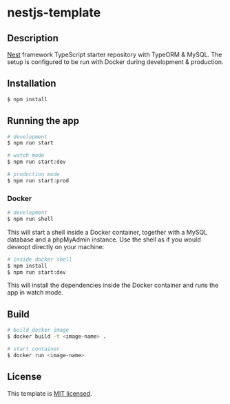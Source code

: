 # nestjs-template

## Description

[Nest](https://github.com/nestjs/nest) framework TypeScript starter repository with TypeORM & MySQL. The setup is configured to be run with Docker during development & production.

## Installation

```bash
$ npm install
```

## Running the app

```bash
# development
$ npm run start

# watch mode
$ npm run start:dev

# production mode
$ npm run start:prod
```

### Docker

```bash
# development
$ npm run shell
```

This will start a shell inside a Docker container, together with a MySQL database
and a phpMyAdmin instance. Use the shell as if you would deveopt directly on your machine:

```bash
# inside docker shell
$ npm install
$ npm run start:dev
```

This will install the dependencies inside the Docker container and runs the app in watch mode.

## Build

```bash
# build docker image
$ docker build -t <image-name> .
```

```bash
# start container
$ docker run <image-name>
```

## License

This template is [MIT licensed](LICENSE.md).
